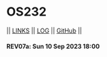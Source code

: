# OS232

|| [LINKS](LINKS/) || [LOG](TXT/mylog.txt) || [GitHub](https://github.com/sdnbhd/os232/) ||

#### REV07a: Sun 10 Sep 2023 18:00
